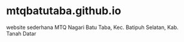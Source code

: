 # mtqbatutaba.github.io
website sederhana MTQ Nagari Batu Taba, Kec. Batipuh Selatan, Kab. Tanah Datar
